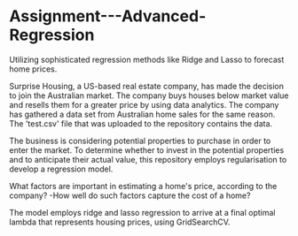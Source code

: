 # Assignment---Advanced-Regression
Utilizing sophisticated regression methods like Ridge and Lasso to forecast home prices.

Surprise Housing, a US-based real estate company, has made the decision to join the Australian market. The company buys houses below market value and resells them for a greater price by using data analytics. The company has gathered a data set from Australian home sales for the same reason. The 'test.csv' file that was uploaded to the repository contains the data.

The business is considering potential properties to purchase in order to enter the market. To determine whether to invest in the potential properties and to anticipate their actual value, this repository employs regularisation to develop a regression model.

What factors are important in estimating a home's price, according to the company? -How well do such factors capture the cost of a home?

The model employs ridge and lasso regression to arrive at a final optimal lambda that represents housing prices, using GridSearchCV.
